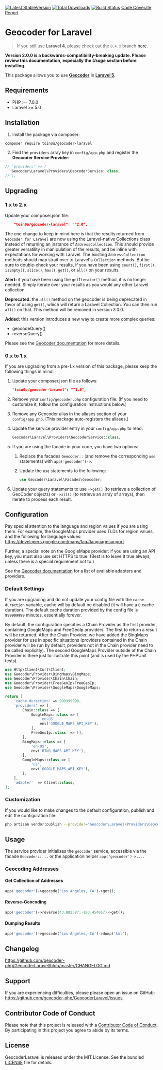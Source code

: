 [![Latest StableVersion](https://poser.pugx.org/toin0u/geocoder-laravel/v/stable.png)](https://packagist.org/packages/toin0u/geocoder-laravel)
[![Total Downloads](https://poser.pugx.org/toin0u/geocoder-laravel/downloads.png)](https://packagist.org/packages/toin0u/geocoder-laravel)
[![Build Status](https://ci.genealabs.com/build-status/image/1)](https://ci.genealabs.com/build-status/view/1)
[Code Coverate Report](https://ci.genealabs.com/coverage/1)

# Geocoder for Laravel

> If you still use **Laravel 4**, please check out the `0.4.x` branch
 [here](https://github.com/geocoder-php/GeocoderLaravel/tree/0.4.x).

**Version 2.0.0 is a backwards-compatibility-breaking update. Please review
 this documentation, especially the _Usage_ section before installing.**

This package allows you to use [**Geocoder**](http://geocoder-php.org/Geocoder/)
 in [**Laravel 5**](http://laravel.com/).

## Requirements
- PHP >= 7.0.0
- Laravel >= 5.0

## Installation
1. Install the package via composer:
 ```sh
composer require toin0u/geocoder-laravel
```

2. Find the `providers` array key in `config/app.php` and register the **Geocoder Service Provider**:
 ```php
// 'providers' => [
    Geocoder\Laravel\Providers\GeocoderService::class,
// ];
```

## Upgrading
### 1.x to 2.x
Update your composer.json file:
```json
    "toin0u/geocoder-laravel": "^2.0",
```

The one change to keep in mind here is that the results returned from
 `Geocoder for Laravel` are now using the Laravel-native Collections class
 instead of returning an instance of `AddressCollection`. This should provide
 greater versatility in manipulation of the results, and be inline with
 expectations for working with Laravel. The existing `AddressCollection`
 methods should map strait over to Laravel's `Collection` methods. But be sure
 to double-check your results, if you have been using `count()`,
 `first()`, `isEmpty()`, `slice()`, `has()`, `get()`, or `all()` on your results.

**Alert:** if you have been using the `getIterator()` method, it is no longer
 needed. Simply iterate over your results as you would any other Laravel
 collection.

**Deprecated:** the `all()` method on the geocoder is being deprecated in favor
 of using `get()`, which will return a Laravel Collection. You can then run
 `all()` on that. This method will be removed in version 3.0.0.

**Added:** this version introduces a new way to create more complex queries:
  - geocodeQuery()
  - reverseQuery()

 Please see the [Geocoder documentation](https://github.com/geocoder-php/Geocoder)
 for more details.

### 0.x to 1.x
If you are upgrading from a pre-1.x version of this package, please keep the
 following things in mind:

1. Update your composer.json file as follows:

    ```json
    "toin0u/geocoder-laravel": "^1.0",
    ```

2. Remove your `config/geocoder.php` configuration file. (If you need to customize it, follow the configuration instructions below.)
3. Remove any Geocoder alias in the aliases section of your `config/app.php`. (This package auto-registers the aliases.)
4. Update the service provider entry in your `config/app.php` to read:

    ```php
    Geocoder\Laravel\Providers\GeocoderService::class,
    ```

5. If you are using the facade in your code, you have two options:
    1. Replace the facades `Geocoder::` (and remove the corresponding `use` statements) with `app('geocoder')->`.
    2. Update the `use` statements to the following:

        ```php
        use Geocoder\Laravel\Facades\Geocoder;
        ```

6. Update your query statements to use `->get()` (to retrieve a collection of
 GeoCoder objects) or `->all()` (to retrieve an array of arrays), then iterate
 to process each result.

## Configuration
Pay special attention to the language and region values if you are using them.
 For example, the GoogleMaps provider uses TLDs for region values, and the
 following for language values: https://developers.google.com/maps/faq#languagesupport.

Further, a special note on the GoogleMaps provider: if you are using an API key,
 you must also use set HTTPS to true. (Best is to leave it true always, unless
 there is a special requirement not to.)

See the [Geocoder documentation](http://geocoder-php.org/Geocoder/) for a list
 of available adapters and providers.

### Default Settings
If you are upgrading and do not update your config file with the `cache-duraction`
 variable, cache will by default be disabled (it will have a `0` cache duration).
 The default cache duration provided by the config file is `999999999` minutes,
 essentially forever.

By default, the configuration specifies a Chain Provider as the first provider,
 containing GoogleMaps and FreeGeoIp providers. The first to return a result
 will be returned. After the Chain Provider, we have added the BingMaps provider
 for use in specific situations (providers contained in the Chain provider will
 be run by default, providers not in the Chain provider need to be called
 explicitly). The second GoogleMaps Provider outside of the Chain Provider is
 there just to illustrate this point (and is used by the PHPUnit tests).
```php
use Http\Client\Curl\Client;
use Geocoder\Provider\BingMaps\BingMaps;
use Geocoder\Provider\Chain\Chain;
use Geocoder\Provider\FreeGeoIp\FreeGeoIp;
use Geocoder\Provider\GoogleMaps\GoogleMaps;

return [
    'cache-duraction' => 999999999,
    'providers' => [
        Chain::class => [
            GoogleMaps::class => [
                'en-US',
                env('GOOGLE_MAPS_API_KEY'),
            ],
            FreeGeoIp::class  => [],
        ],
        BingMaps::class => [
            'en-US',
            env('BING_MAPS_API_KEY'),
        ],
        GoogleMaps::class => [
            'us',
            env('GOOGLE_MAPS_API_KEY'),
        ],
    ],
    'adapter'  => Client::class,
];
```

### Customization
If you would like to make changes to the default configuration, publish and
 edit the configuration file:
```sh
php artisan vendor:publish --provider="Geocoder\Laravel\Providers\GeocoderService" --tag="config"
```

## Usage
The service provider initializes the `geocoder` service, accessible via the
 facade `Geocoder::...` or the application helper `app('geocoder')->...`.

### Geocoding Addresses
#### Get Collection of Addresses
```php
app('geocoder')->geocode('Los Angeles, CA')->get();
```

#### Reverse-Geocoding
```php
app('geocoder')->reverse(43.882587,-103.454067)->get();
```

#### Dumping Results
```php
app('geocoder')->geocode('Los Angeles, CA')->dump('kml');
```

## Changelog
https://github.com/geocoder-php/GeocoderLaravel/blob/master/CHANGELOG.md

## Support
If you are experiencing difficulties, please please open an issue on GitHub:
 https://github.com/geocoder-php/GeocoderLaravel/issues.

## Contributor Code of Conduct
Please note that this project is released with a
 [Contributor Code of Conduct](https://github.com/geocoder-php/Geocoder#contributor-code-of-conduct).
 By participating in this project you agree to abide by its terms.

## License
GeocoderLaravel is released under the MIT License. See the bundled
 [LICENSE](https://github.com/geocoder-php/GeocoderLaravel/blob/master/LICENSE)
 file for details.
